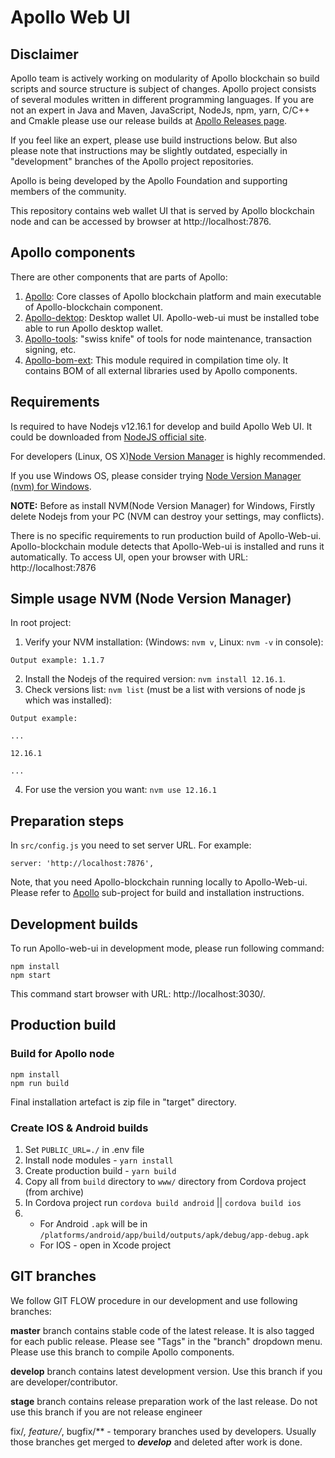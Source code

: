 # Apollo Web UI

## Disclaimer
Apollo team is actively working on modularity of Apollo blockchain so build scripts and source structure is subject of changes. Apollo project consists of several modules written in different programming languages. If you are not an expert in Java and Maven, JavaScript, NodeJs, npm, yarn, C/C++ and Cmakle please use our release builds at [Apollo Releases page](https://github.com/ApolloFoundation/Apollo/releases).

If you feel like an expert, please use build instructions below. But also please note that instructions may be slightly outdated, especially in "development" branches of the Apollo project repositories.


Apollo is being developed by the Apollo Foundation and supporting members of the community.

This repository contains web wallet UI that is served by Apollo blockchain node and can be accessed by browser at http://localhost:7876.

## Apollo components
There are other components that are parts of Apollo:

1. [Apollo](https://github.com/ApolloFoundation/Apollo): Core classes of Apollo blockchain platform and main executable of Apollo-blockchain component.
2. [Apollo-dektop](https://github.com/ApolloFoundation/Apollo-desktop): Desktop wallet UI. Apollo-web-ui must be installed tobe able to run Apollo desktop wallet.
3. [Apollo-tools](https://github.com/ApolloFoundation/Apollo-tools): "swiss knife" of tools for node maintenance, transaction signing, etc.
4. [Apollo-bom-ext](https://github.com/ApolloFoundation/Apollo-bom-ext): This module required in compilation time oly. It contains BOM of all external libraries used by Apollo components.


## Requirements
Is required to have Nodejs v12.16.1 for develop and build Apollo Web UI.
It could be downloaded from [NodeJS official site](https://nodejs.org/dist/v12.16.1/).

For developers (Linux, OS X)[Node Version Manager](https://github.com/nvm-sh/nvm) is highly recommended.

If you use Windows OS, please consider trying [Node Version Manager (nvm) for Windows](https://github.com/coreybutler/nvm-windows).

**NOTE:** Before as install NVM(Node Version Manager) for Windows, Firstly delete Nodejs from your PC (NVM can destroy your settings, may conflicts).

There is no specific requirements to run production build of Apollo-Web-ui. Apollo-blockchain module detects that Apollo-Web-ui is installed and runs it automatically. To access UI, open your browser with URL: http://localhost:7876


## Simple usage NVM (Node Version Manager)
In root project:
1. Verify your NVM installation: (Windows: `nvm v`, Linux: `nvm -v` in console):
```
Output example: 1.1.7
```
2. Install the Nodejs of the required version: `nvm install 12.16.1`.
3. Check versions list: `nvm list` (must be a list with versions of node js which was installed):
```
Output example:
```
```
...

12.16.1

...
```
4. For use the version you want: `nvm use 12.16.1`

## Preparation steps ##

In `src/config.js` you need to set server URL. For example:
```
server: 'http://localhost:7876',
```
Note, that you need Apollo-blockchain running locally to Apollo-Web-ui. Please refer to [Apollo](https://github.com/ApolloFoundation/Apollo) sub-project for build and installation instructions.


## Development builds

To run Apollo-web-ui in development mode, please run following command:

```
npm install
npm start
```

This command start browser with URL: http://localhost:3030/.

## Production build

### Build for Apollo node
```
npm install
npm run build
```
Final installation artefact is zip file in "target" directory.

### Create IOS & Android builds

1. Set `PUBLIC_URL=./` in .env file
2. Install node modules - `yarn install`
3. Create production build - `yarn build`
4. Copy all from `build` directory to `www/` directory from Cordova project (from archive)
5. In Cordova project run `cordova build android` || `cordova build ios`
6.  - For Android `.apk` will be in `/platforms/android/app/build/outputs/apk/debug/app-debug.apk`
    - For IOS - open in Xcode project

## GIT branches

We follow GIT FLOW procedure in our development and use following branches:

__master__ branch contains stable code of the latest release. It is also tagged for each public release. Please see "Tags" in the "branch" dropdown menu. Please use this branch to compile Apollo components.

__develop__ branch contains latest development version. Use this branch if you are developer/contributor.

__stage__ branch contains release preparation work of the last release. Do not use this branch if you are not release engineer


fix/*, feature/*, bugfix/** - temporary branches used by developers. Usually those branches get merged to ___develop___ and deleted after work is done.
